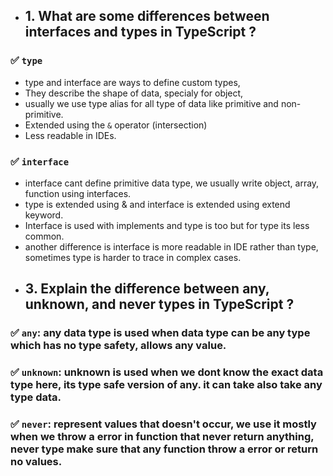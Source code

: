 
* ## 1. What are some differences between interfaces and types in TypeScript ?

### ✅ `type`
- type and interface are ways to define custom types, 
- They describe the shape of data, specialy for object, 
- usually we use type alias for all type of data like primitive and non-primitive.
- Extended using the `&` operator (intersection)
- Less readable in IDEs.
 
### ✅ `interface`
- interface cant define primitive data type, we usually write object, array, function using interfaces. 
- type is extended using & and interface is extended using extend keyword. 
- Interface is used with implements and type is too but for type its less common.
- another difference is interface is more readable in IDE rather than type, sometimes type is harder to trace in complex cases.



* ## 3. Explain the difference between any, unknown, and never types in TypeScript ?

### ✅ `any`: any data type is used when data type can be any type which has no type safety, allows any value.
### ✅ `unknown`: unknown is used when we dont know the exact data type here, its type safe version of any. it can take also take any type data.
### ✅ `never`: represent values that doesn't occur, we use it mostly when we throw a error in function that never return anything, never type make sure that any function throw a error or return no values.

